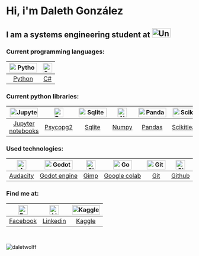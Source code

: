 # Hi, i'm Daleth González

## I am a systems engineering student at [<img src="https://espacio.utel.edu.mx/hubfs/Adquisicion/1_Mario/Logos/logo.svg" alt = "Universidad utel" width="50" height="25" />](https://uteluniversidad.mx/s/td/licenciaturas-utel/ingenieria-sistemas.html)

### Current programming languages:

<img src="https://www.python.org/static/community_logos/python-logo-inkscape.svg" alt = "Python" width="75" height="25" /> | <img src="https://docs.microsoft.com/es-es/windows/images/csharp-logo.png" alt = "Csharp" width="25" height="25" />
| :-: | :-: |
| [Python](https://www.python.org) | [C#](https://docs.microsoft.com/en-us/dotnet/csharp/) |

### Current python libraries:

<img src="https://jupyter.org/assets/nav_logo.svg" alt = "Jupyter notebooks" width="75" height="25" /> | <img src="https://www.postgresql.org/media/img/about/press/elephant.png" alt = "Postgresql" width="25" height="25" /> | <img src="https://www.sqlite.org/images/sqlite370_banner.gif" alt = "Sqlite" width="75" height="25" /> | <img src="https://numpy.org/images/logo.svg" alt = "Numpy" width="25" height="25" /> | <img src="https://pandas.pydata.org/static/img/pandas_white.svg" alt = "Pandas" width="75" height="25" /> | <img src="https://scikit-learn.org/stable/_static/scikit-learn-logo-small.png" alt = "Scikitlearn" width="75" height="25" /> | <img src="https://scipy.org/images/logo.svg" alt = "Scipy" width="25" height="25" /> | <img src="https://matplotlib.org/_static/logo2_compressed.svg" width="75" height="25" /> | <img src="https://seaborn.pydata.org/_static/logo-wide-lightbg.svg" width="75" height="25" />
| :-: | :-: | :-: | :-: | :-: | :-: | :-: | :-: | :-: |
| [Jupyter notebooks](https://jupyter.org) | [Psycopg2](https://www.psycopg.org) | [Sqlite](https://www.sqlite.org) | [Numpy](https://numpy.org) | [Pandas](https://pandas.pydata.org) | [Scikitlearn](https://scikit-learn.org) | [Scipy](https://scipy.org) | [Matplotlib](https://matplotlib.org) | [Seaborn](https://seaborn.pydata.org) |

### Used technologies:

<img src="https://www.audacityteam.org/wp-content/themes/wp_audacity/img/logo.png" alt = "Audacity" width="25" height="25" /> | <img src="https://godotengine.org/themes/godotengine/assets/logo_dark.svg" alt = "Godot engine" width="75" height="25" /> | <img src="https://www.gimp.org/images/frontpage/wilber-big.png" alt = "Gimp" width="25" height="25" /> | <img src="https://upload.wikimedia.org/wikipedia/commons/thumb/d/d0/Google_Colaboratory_SVG_Logo.svg/800px-Google_Colaboratory_SVG_Logo.svg.png" alt = "Google colab" width="50" height="25" /> | <img src="https://git-scm.com/images/logo@2x.png" alt = "Git" width="50" height="25" /> | <img src="https://github.githubassets.com/images/modules/logos_page/GitHub-Mark.png" alt = "Github" width="25" height="25" />
| :-: | :-: | :-: | :-: | :-: | :-: |
| [Audacity](https://www.audacityteam.org) | [Godot engine](https://godotengine.org) | [Gimp](https://www.gimp.org) | [Google colab](https://colab.research.google.com) | [Git](https://git-scm.com) | [Github](https://github.com) |


### Find me at:

<img src="https://upload.wikimedia.org/wikipedia/commons/thumb/b/b8/2021_Facebook_icon.svg/800px-2021_Facebook_icon.svg.png" alt = "Facebook" width="25" height="25" /> | <img src="https://content.linkedin.com/content/dam/me/business/en-us/amp/brand-site/v2/bg/LI-Bug.svg.original.svg" alt = "Linkedin" width="25" height="25" /> | <img src="https://www.kaggle.com/static/images/site-logo.png" alt = "Kaggle" width="75" height="25" />
| :-: | :-: | :-: |
| [Facebook](https://www.facebook.com/profile.php?id=100073854864379) | [Linkedin](https://www.linkedin.com/in/dalethgonzalez/) | [Kaggle](https://www.kaggle.com/dalethgonzalez)

<p>&nbsp;</p>

<p><img align="center" src="https://github-readme-stats.vercel.app/api/top-langs?username=daletwolff&show_icons=true&locale=en&layout=compact" alt="daletwolff" /></p>
